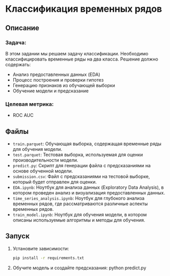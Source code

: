 # Классификация временных рядов

## Описание
### Задача:
В этом задании мы решаем задачу классификации. Необходимо классифицировать временные ряды на два класса. Решение должно содержать:
- Анализ предоставленных данных (EDA)
- Процесс построения и проверки гипотез
- Генерацию признаков из обучающей выборки
- Обучение модели и предсказание

### Целевая метрика:
- ROC AUC

## Файлы
- `train.parquet`: Обучающая выборка, содержащая временные ряды для обучения модели.
- `test.parquet`: Тестовая выборка, используемая для оценки производительности модели.
- `predict.py`: Скрипт для генерации файла с предсказаниями на основе обученной модели.
- `submission.csv`: Файл с предсказаниями на тестовой выборке, который будет отправлен для оценки.
- `EDA.ipynb`: Ноутбук для анализа данных (Exploratory Data Analysis), в котором проведен анализ и визуализация предоставленных данных.
- `time_series_analysis.ipynb`: Ноутбук для глубокого анализа временных рядов, где рассматриваются различные аспекты временных рядов.
- `train_model.ipynb`: Ноутбук для обучения модели, в котором описаны используемые алгоритмы и методы для обучения.

## Запуск
1. Установите зависимости:
   ```bash
   pip install -r requirements.txt
2. Обучите модель и создайте предсказания:
   python predict.py
 
